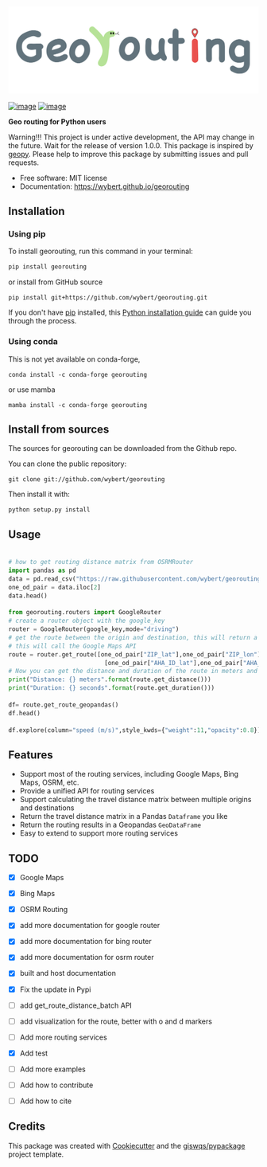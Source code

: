 
![georouting](https://raw.githubusercontent.com/wybert/georouting/main/docs/img/georouting.png)

[![image](https://img.shields.io/pypi/v/georouting.svg)](https://pypi.python.org/pypi/georouting)
[![image](https://img.shields.io/conda/vn/conda-forge/georouting.svg)](https://anaconda.org/conda-forge/georouting)


**Geo routing for Python users**

Warning!!! This project is under active development, the API may change in the future. Wait for the release of version 1.0.0. This package is inspired by [geopy](https://geopy.readthedocs.io/en/stable/). Please help to improve this package by submitting issues and pull requests.


-   Free software: MIT license
-   Documentation: https://wybert.github.io/georouting
    
## Installation

### Using pip


To install georouting, run this command in your terminal:

```bash
pip install georouting
```

or install from GitHub source

```
pip install git+https://github.com/wybert/georouting.git
```


If you don't have [pip](https://pip.pypa.io) installed, this [Python installation guide](http://docs.python-guide.org/en/latest/starting/installation/) can guide you through the process.

### Using conda

This is not yet available on conda-forge,

```
conda install -c conda-forge georouting
```

or use mamba

```
mamba install -c conda-forge georouting
```


## Install from sources

The sources for georouting can be downloaded from the Github repo.

You can clone the public repository:

```
git clone git://github.com/wybert/georouting
```

Then install it with:

```
python setup.py install
```



## Usage

```python

# how to get routing distance matrix from OSRMRouter
import pandas as pd
data = pd.read_csv("https://raw.githubusercontent.com/wybert/georouting/main/docs/data/sample_3.csv",index_col=0)
one_od_pair = data.iloc[2]
data.head()

from georouting.routers import GoogleRouter
# create a router object with the google_key
router = GoogleRouter(google_key,mode="driving")
# get the route between the origin and destination, this will return a Route object
# this will call the Google Maps API
route = router.get_route([one_od_pair["ZIP_lat"],one_od_pair["ZIP_lon"]],
                           [one_od_pair["AHA_ID_lat"],one_od_pair["AHA_ID_lon"]])
# Now you can get the distance and duration of the route in meters and seconds
print("Distance: {} meters".format(route.get_distance()))
print("Duration: {} seconds".format(route.get_duration()))

df= route.get_route_geopandas()
df.head()

df.explore(column="speed (m/s)",style_kwds={"weight":11,"opacity":0.8})

```


## Features

- Support most of the routing services, including Google Maps, Bing Maps, OSRM, etc.
- Provide a unified API for routing services
- Support calculating the travel distance matrix between multiple origins and destinations
- Return the travel distance matrix in a Pandas `Dataframe` you like
- Return the routing results in a Geopandas `GeoDataFrame`
- Easy to extend to support more routing services


## TODO
- [x] Google Maps
- [x] Bing Maps
- [x] OSRM Routing
- [x] add more documentation for google router
- [x] add more documentation for bing router
- [x] add more documentation for osrm router
- [x] built and host documentation
- [x] Fix the update in Pypi
- [ ] add get_route_distance_batch API
- [ ] add visualization for the route, better with o and d markers
- [ ] Add more routing services
- [x] Add test 
- [ ] Add more examples
- [ ] Add how to contribute
- [ ] Add how to cite



## Credits

This package was created with [Cookiecutter](https://github.com/cookiecutter/cookiecutter) and the [giswqs/pypackage](https://github.com/giswqs/pypackage) project template.
